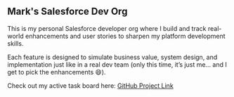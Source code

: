 ## Mark's Salesforce Dev Org

This is my personal Salesforce developer org where I build and track real-world enhancements and user stories to sharpen my platform development skills.

Each feature is designed to simulate business value, system design, and implementation just like in a real dev team (only this time, it’s just me... and I get to pick the enhancements 😄).

Check out my active task board here: [GitHub Project Link](https://github.com/users/m-soro/projects/2/views/1)




